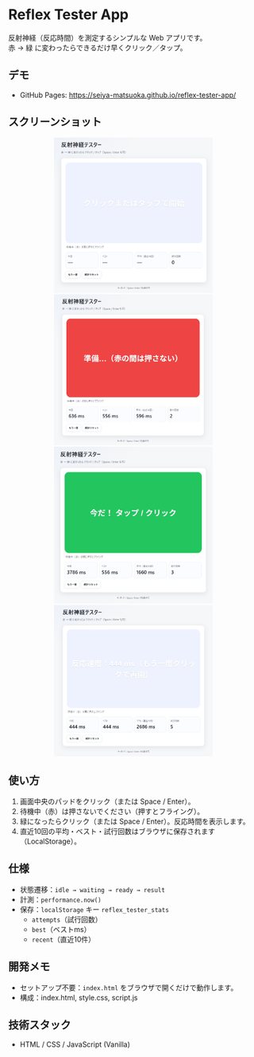 # Reflex Tester App

反射神経（反応時間）を測定するシンプルな Web アプリです。  
赤 → 緑 に変わったらできるだけ早くクリック／タップ。

## デモ
- GitHub Pages:
  <a href="https://seiya-matsuoka.github.io/reflex-tester-app/"
    target="_blank" rel="noopener noreferrer">
    https://seiya-matsuoka.github.io/reflex-tester-app/
  </a>

## スクリーンショット
<div align="center">
  <img src="./assets/screenshot-initial.png"  width="320" alt="初期表示（開始前）">
  <img src="./assets/screenshot-waiting.png"  width="320" alt="待機中（赤）">
  <img src="./assets/screenshot-ready.png"    width="320" alt="押下前（緑）">
  <img src="./assets/screenshot-result.png"   width="320" alt="結果表示（反応速度）">
</div>

## 使い方
1. 画面中央のパッドをクリック（または Space / Enter）。
2. 待機中（赤）は押さないでください（押すとフライング）。
3. 緑になったらクリック（または Space / Enter）。反応時間を表示します。
4. 直近10回の平均・ベスト・試行回数はブラウザに保存されます（LocalStorage）。

## 仕様
- 状態遷移：`idle → waiting → ready → result`
- 計測：`performance.now()`
- 保存：`localStorage` キー `reflex_tester_stats`
  - `attempts`（試行回数）
  - `best`（ベストms）
  - `recent`（直近10件）

## 開発メモ
- セットアップ不要：`index.html` をブラウザで開くだけで動作します。
- 構成：index.html, style.css, script.js

## 技術スタック
- HTML / CSS / JavaScript (Vanilla)